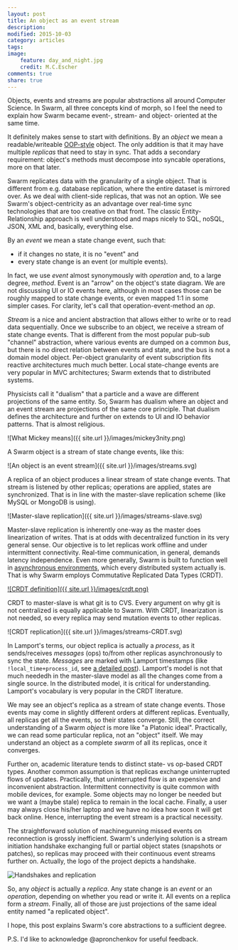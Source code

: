 ```yaml
---
layout: post
title: An object as an event stream
description:
modified: 2015-10-03
category: articles
tags:
image:
    feature: day_and_night.jpg
    credit: M.C.Escher
comments: true
share: true
---
```


Objects, events and streams are popular abstractions all around Computer Science. In Swarm, all three concepts kind of morph, so I feel the need to explain how Swarm became event-, stream- and object- oriented at the same time.

It definitely makes sense to start with definitions. By an *object* we mean a readable/writeable [OOP-style][oop] object. The only addition is that it may have multiple *replicas* that need to stay in sync.  That adds a secondary requirement: object's methods must decompose into syncable operations, more on that later.

Swarm replicates data with the granularity of a single object. That is different from e.g. database replication, where the entire dataset is mirrored over. As we deal with client-side replicas, that was not an option. We see Swarm's object-centricity as an advantage over real-time sync technologies that are too creative on that front. The classic Entity-Relationship approach is well understood and maps nicely to SQL, noSQL, JSON, XML and, basically, everything else.

By an *event* we mean a state change event, such that:

* if it changes no state, it is no "event" and
* every state change is an event (or multiple events).

In fact, we use *event* almost synonymously with *operation* and, to a large degree, *method*. Event is an "arrow" on the object's state diagram. We are not discussing UI or IO events here, although in most cases those can be roughly mapped to state change events, or even mapped 1:1 in some simpler cases.
For clarity, let's call that operation-event-method an *op*.

*Stream* is a nice and ancient abstraction that allows either to write or to read data sequentially. Once we subscribe to an object, we receive a stream of state change events. That is different from the most popular pub-sub "channel" abstraction, where various events are dumped on a common *bus*, but there is no direct relation between events and state, and the bus is not a domain model object. Per-object granularity of event subscription fits reactive architectures much much better. Local state-change events are very popular in MVC architectures; Swarm extends that to distributed systems.

Physicists call it "dualism" that a particle and a wave are different projections of the same entity. So, Swarm has dualism where an object and an event stream are projections of the same core principle. That dualism defines the architecture and further on extends to UI and IO behavior patterns. That is almost religious.

![What Mickey means]({{ site.url }}/images/mickey3nity.png)

A Swarm object is a stream of state change events, like this:

![An object is an event stream]({{ site.url }}/images/streams.svg)

A replica of an object produces a linear stream of state change events. That stream is listened by other replicas; operations are applied, states are synchronized. That is in line with the master-slave replication scheme (like MySQL or MongoDB is using).

![Master-slave replication]({{ site.url }}/images/streams-slave.svg)

Master-slave replication is inherently one-way as the master does linearization of writes. That is at odds with decentralized function in its very general sense.
Our objective is to let replicas work offline and under intermittent connectivity. Real-time communication, in general, demands latency independence. Even more generally, Swarm is built to function well in [asynchronous environments][async], which every distributed system actually is. That is why Swarm employs Commutative Replicated Data Types (CRDT).

[![CRDT definition]({{ site.url }}/images/crdt.png)][crdt]

CRDT to master-slave is what git is to CVS. Every argument on why git is not centralized is equally applicable to Swarm.
With CRDT, linearization is not needed, so every replica may send mutation events to other replicas.

![CRDT replication]({{ site.url }}/images/streams-CRDT.svg)

In Lamport's terms, our object replica is actually a *process*, as it sends/receives *messages* (ops) to/from other replicas asynchronously to sync the state. *Messages* are marked with Lamport timestamps (like `!local_time+process_id`, see [a detailed post][lamport]). Lamport's model is not that much neededh in the master-slave model as all the changes come from a single source. In the distributed model, it is critical for understanding. Lamport's vocabulary is very popular in the CRDT literature.

[lamport]: http://swarmjs.github.io/articles/lamport/

We may see an object's replica as a stream of state change events. Those events may come in slightly different orders at different replicas. Eventually, all replicas get all the events, so their states converge. Still, the correct understanding of a Swarm *object* is more like "a Platonic ideal". Practically, we can read some particular replica, not an "object" itself. We may understand an object as a complete *swarm* of all its replicas, once it converges.

Further on, academic literature tends to distinct state- vs op-based CRDT types. Another common assumption is that replicas exchange uninterrupted flows of updates. Practically, that uninterrupted flow is an expensive and inconvenient abstraction. Intermittent connectivity is quite common with mobile devices, for example. Some objects may no longer be needed but we want a (maybe stale) replica to remain in the local cache. Finally, a user may always close his/her laptop and we have no idea how soon it will get back online. Hence, interrupting the event stream is a practical necessity.

The straightforward solution of machinegunning missed events on reconnection is grossly inefficient. Swarm's underlying solution is a stream initiation handshake exchanging full or partial object states (snapshots or patches), so replicas may proceed with their continuous event streams further on. Actually, the logo of the project depicts a handshake.

![Handshakes and replication]({{site.url}}/images/streams-gaps.svg)

So, any *object* is actually a *replica*. Any state change is an *event* or an *operation*, depending on whether you read or write it. All events on a replica form a *stream*. Finally, all of those are just projections of the same ideal entity named "a replicated object".

I hope, this post explains Swarm's core abstractions to a sufficient degree.

[crdt]: http://pagesperso-systeme.lip6.fr/Marc.Shapiro/papers/RR-6956.pdf
[oop]: http://en.wikipedia.org/wiki/Object-oriented_programming
[async]: http://swarmjs.github.io/articles/offline-is-async/

P.S. I'd like to acknowledge @apronchenkov for useful feedback.
